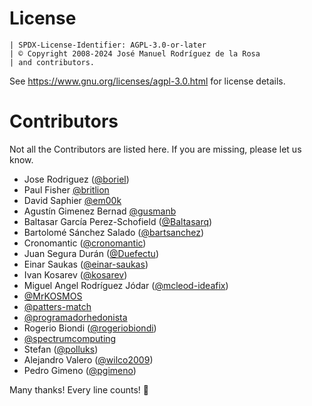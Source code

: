 # License

```
| SPDX-License-Identifier: AGPL-3.0-or-later
| © Copyright 2008-2024 José Manuel Rodríguez de la Rosa
| and contributors.
```

See https://www.gnu.org/licenses/agpl-3.0.html for license details.

# Contributors

Not all the Contributors are listed here. If you are missing, please let us know.

* Jose Rodriguez ([@boriel](https://github.com/boriel))
* Paul Fisher [@britlion](https://github.com/Britlion)
* David Saphier [@em00k](https://github.com/em00k)
* Agustín Gimenez Bernad [@gusmanb](https://github.com/gusmanb)
* Baltasar García Perez-Schofield ([@Baltasarq](https://github.com/Baltasarq))
* Bartolomé Sánchez Salado ([@bartsanchez](https://github.com/bartsanchez))
* Cronomantic ([@cronomantic](https://github.com/cronomantic))
* Juan Segura Durán ([@Duefectu](https://github.com/Duefectu))
* Einar Saukas ([@einar-saukas](https://github.com/einar-saukas))
* Ivan Kosarev ([@kosarev](https://github.com/kosarev))
* Miguel Angel Rodríguez Jódar ([@mcleod-ideafix](https://github.com/mcleod-ideafix))
* [@MrKOSMOS](https://github.com/MrKOSMOS)
* [@patters-match](https://github.com/patters-match)
* [@programadorhedonista](https://github.com/programadorhedonista)
* Rogerio Biondi ([@rogeriobiondi](https://github.com/rogeriobiondi))
* [@spectrumcomputing](https://github.com/spectrumcomputing)
* Stefan ([@polluks](https://github.com/polluks))
* Alejandro Valero ([@wilco2009](https://github.com/wilco2009))
* Pedro Gimeno ([@pgimeno](https://codeberg.org/pgimeno))

Many thanks! Every line counts! 🫶
